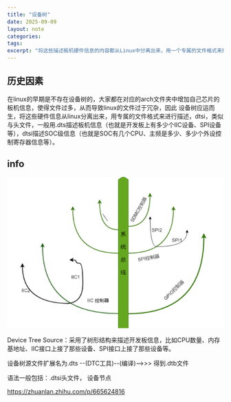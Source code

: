 ```yaml
---
title: "设备树"
date: 2025-09-09
layout: note
categories: 
tags: 
excerpt: "将这些描述板机硬件信息的内容都从Linux中分离出来，用一个专属的文件格式来描述，这个专属的文件就叫做设备树。"
---
```




## 历史因素

在linux的早期是不存在设备树的，大家都在对应的arch文件夹中增加自己芯片的板机信息，使得文件过多，从而导致linux的文件过于冗杂，因此
设备树应运而生，将这些硬件信息从linux分离出来，用专属的文件格式来进行描述，dtsi，类似与头文件，一般用.dts描述板机信息（也就是开发板上有多少个IIC设备、SPI设备等），dtsi描述SOC级信息（也就是SOC有几个CPU、主频是多少、多少个外设控制寄存器信息等）。



## info

![设备树](./images/设备树.png)

Device Tree Source：采用了树形结构来描述开发板信息，比如CPU数量、内存基地址、IIC接口上接了那些设备、SPI接口上接了那些设备等。


设备树源文件扩展名为.dts  --(DTC工具)--(编译)-->>> 得到.dtb文件


语法一般包括：.dtsi头文件， 设备节点


https://zhuanlan.zhihu.com/p/665624816
